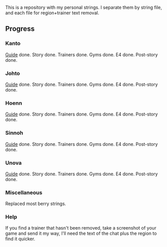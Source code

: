 This is a repository with my personal strings.
I separate them by string file, and each file for region+trainer text removal.

## Progress
### Kanto
[Guide](https://docs.google.com/document/d/1DIfTYvcwYXi8gSRPLv6jtXNJmlLImZObppLEBtMPyMw/edit?usp=sharing) done.
Story done.
Trainers done.
Gyms done.
E4 done.
Post-story done.

### Johto
[Guide](https://docs.google.com/document/d/1-lSpUiGoHFPHaFqRZZ2BKd5lP2cbSmKr2YC61WwaU6o/edit?usp=sharing) done.
Story done.
Trainers done.
Gyms done.
E4 done.
Post-story done.

### Hoenn
[Guide](https://docs.google.com/document/d/1P3q2yFLc-7BRSZ9JoYCqGGmc4_p9yKlZysWxdVYjfgs/edit?usp=sharing) done.
Story done.
Trainers done.
Gyms done.
E4 done.
Post-story done.

### Sinnoh
[Guide](https://docs.google.com/document/d/1DcAcADH-7BIOWMXG-ZugofCJdjQ65BDbVZmfgG7g6U0/edit?usp=drive_link) done.
Story done.
Trainers done.
Gyms done.
E4 done.
Post-story done.

### Unova
[Guide](https://docs.google.com/document/d/1H28MGN9PG6yQOq_ntnWoXzCQg1BctYPEuS0n3z77TWg) done.
Story done.
Trainers done.
Gyms done.
E4 done.
Post-story done.

### Miscellaneous
Replaced most berry strings.

### Help
If you find a trainer that hasn't been removed, take a screenshot of your game and send it my way, I'll need the text of the chat plus the region to find it quicker.